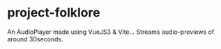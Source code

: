 # project-folklore

An AudioPlayer made using VueJS3 & Vite...
Streams audio-previews of around 30seconds.
